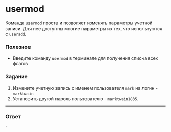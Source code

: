 # usermod

Команда `usermod` проста и позволяет изменять параметры учетной записи. Для нее доступны многие параметры из тех, что используются с `useradd`.

### Полезное

- Введите команду `usermod` в терминале для получения списка всех флагов

### Задание

1. Измените учетную запись с именем пользователя `mark` на логин - `marktwain`
2. Установить другой пароль пользователю - `marktwain1835`.

---

### Ответ

`
